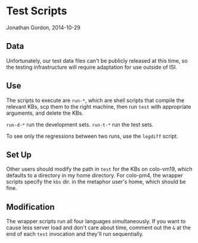 # Test Scripts
Jonathan Gordon, 2014-10-29

## Data

Unfortunately, our test data files can't be publicly released at this
time, so the testing infrastructure will require adaptation for use
outside of ISI.

## Use

The scripts to execute are `run-*`, which are shell scripts that compile
the relevant KBs, scp them to the right machine, then run `test` with
appropriate arguments, and delete the KBs.

`run-d-*` run the development sets.
`run-t-*` run the test sets.

To see only the regressions between two runs, use the `logdiff` script.


## Set Up

Other users should modify the path in `test` for the KBs on colo-vm19,
which defaults to a directory in my home directory. For colo-pm4, the
wrapper scripts specify the `kbs` dir. in the metaphor user's home,
which should be fine.


## Modification

The wrapper scripts run all four languages simultaneously. If you want
to cause less server load and don't care about time, comment out the `&`
at the end of each `test` invocation and they'll run sequentially.
